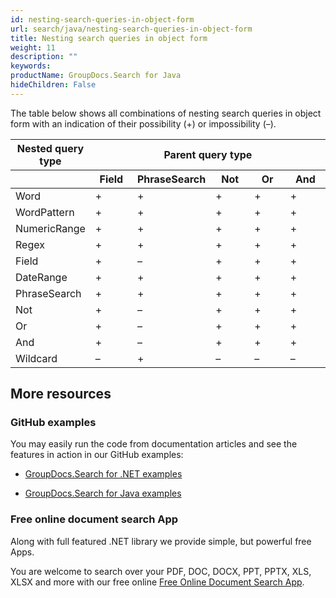 ```yaml
---
id: nesting-search-queries-in-object-form
url: search/java/nesting-search-queries-in-object-form
title: Nesting search queries in object form
weight: 11
description: ""
keywords: 
productName: GroupDocs.Search for Java
hideChildren: False
---
```

The table below shows all combinations of nesting search queries in object form with an indication of their possibility (+) or impossibility (–).

<table>
    <thead>
        <tr>
            <th>Nested query type</th>
            <th colspan=5>Parent query type</th>
        </tr>
        <tr>
            <th width="20%"></th>
            <th width="16%">Field</th>
            <th width="16%">PhraseSearch</th>
            <th width="16%">Not</th>
            <th width="16%">Or</th>
            <th width="16%">And</th>
        </tr>
    </thead>
    <tbody>
        <tr>
            <td>Word</td>
            <td>+</td>
            <td>+</td>
            <td>+</td>
            <td>+</td>
            <td>+</td>
        </tr>
        <tr>
            <td>WordPattern</td>
            <td>+</td>
            <td>+</td>
            <td>+</td>
            <td>+</td>
            <td>+</td>
        </tr>
        <tr>
            <td>NumericRange</td>
            <td>+</td>
            <td>+</td>
            <td>+</td>
            <td>+</td>
            <td>+</td>
        </tr>
        <tr>
            <td>Regex</td>
            <td>+</td>
            <td>+</td>
            <td>+</td>
            <td>+</td>
            <td>+</td>
        </tr>
        <tr>
            <td>Field</td>
            <td>+</td>
            <td>–</td>
            <td>+</td>
            <td>+</td>
            <td>+</td>
        </tr>
        <tr>
            <td>DateRange</td>
            <td>+</td>
            <td>+</td>
            <td>+</td>
            <td>+</td>
            <td>+</td>
        </tr>
        <tr>
            <td>PhraseSearch</td>
            <td>+</td>
            <td>+</td>
            <td>+</td>
            <td>+</td>
            <td>+</td>
        </tr>
        <tr>
            <td>Not</td>
            <td>+</td>
            <td>–</td>
            <td>+</td>
            <td>+</td>
            <td>+</td>
        </tr>
        <tr>
            <td>Or</td>
            <td>+</td>
            <td>–</td>
            <td>+</td>
            <td>+</td>
            <td>+</td>
        </tr>
        <tr>
            <td>And</td>
            <td>+</td>
            <td>–</td>
            <td>+</td>
            <td>+</td>
            <td>+</td>
        </tr>
        <tr>
            <td>Wildcard</td>
            <td>–</td>
            <td>+</td>
            <td>–</td>
            <td>–</td>
            <td>–</td>
        </tr>
    </tbody>
</table>

## More resources

### GitHub examples

You may easily run the code from documentation articles and see the features in action in our GitHub examples:

*   [GroupDocs.Search for .NET examples](https://github.com/groupdocs-search/GroupDocs.Search-for-.NET)
    
*   [GroupDocs.Search for Java examples](https://github.com/groupdocs-search/GroupDocs.Search-for-Java)
    

### Free online document search App

Along with full featured .NET library we provide simple, but powerful free Apps.

You are welcome to search over your PDF, DOC, DOCX, PPT, PPTX, XLS, XLSX and more with our free online [Free Online Document Search App](https://products.groupdocs.app/search).
